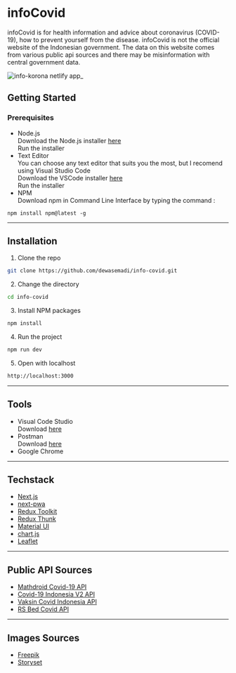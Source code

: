# infoCovid

infoCovid is for health information and advice about coronavirus (COVID-19), how to prevent yourself from the disease. infoCovid is not the official website of the Indonesian government. The data on this website comes from various public api sources and there may be misinformation with central government data.

![info-korona netlify app_](https://user-images.githubusercontent.com/66185022/137914767-9d604451-fe0a-42a6-9766-3e2005a4f001.png)

## Getting Started

### Prerequisites

- Node.js<br>
  Download the Node.js installer [here](https://nodejs.org/en/download/)<br>
  Run the installer
- Text Editor<br>
  You can choose any text editor that suits you the most, but I recomend using Visual Studio Code<br>
  Download the VSCode installer [here](https://code.visualstudio.com/download)<br>
  Run the installer
- NPM<br>
  Download npm in Command Line Interface by typing the command :<br>

```
npm install npm@latest -g
```

---

## Installation

1. Clone the repo

```bash
git clone https://github.com/dewasemadi/info-covid.git
```

2. Change the directory

```bash
cd info-covid
```

3. Install NPM packages

```bash
npm install
```

4. Run the project

```bash
npm run dev
```

5. Open with localhost

```bash
http://localhost:3000
```

---

## Tools

- Visual Code Studio<br>
  Download [here](https://code.visualstudio.com/download)
- Postman<br>
  Download [here](https://www.postman.com/downloads/)
- Google Chrome

---

## Techstack

- [Next.js](https://nextjs.org/)
- [next-pwa](https://www.npmjs.com/package/next-pwa)
- [Redux Toolkit](https://redux-toolkit.js.org/)
- [Redux Thunk](https://www.npmjs.com/package/redux-thunk)
- [Material UI](https://mui.com/)
- [chart.js](https://www.chartjs.org/)
- [Leaflet](https://leafletjs.com/)

---

## Public API Sources

- [Mathdroid Covid-19 API](https://github.com/mathdroid/covid-19-api)
- [Covid-19 Indonesia V2 API](https://github.com/Reynadi531/api-covid19-indonesia-v2)
- [Vaksin Covid Indonesia API](https://github.com/Reynadi531/vaksincovid19-api)
- [RS Bed Covid API](https://github.com/satyawikananda/rs-bed-covid-indo-api)

---

## Images Sources

- [Freepik](https://freepik.com/)
- [Storyset](https://storyset.com/)
